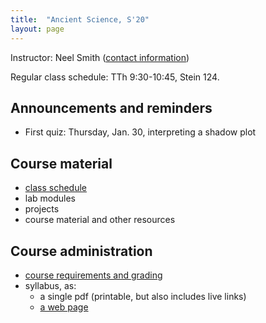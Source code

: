 ```yaml
---
title:  "Ancient Science, S'20"
layout: page
---
```



Instructor: Neel Smith ([contact information](http://neelsmith.info/holycross/contact/))

Regular class schedule:  TTh 9:30-10:45, Stein 124.


## Announcements and reminders

- First quiz:  Thursday, Jan. 30, interpreting a shadow plot

## Course material


- [class schedule](schedule)
- lab modules
- projects
- course material and other resources


## Course administration

- [course requirements and grading](requirements/)
- syllabus, as:
    - a single pdf (printable, but also includes live links)
    - [a web page](syllabus/)
